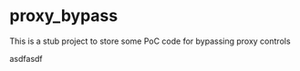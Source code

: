 proxy_bypass
============

This is a stub project to store some PoC code for bypassing proxy controls

asdfasdf